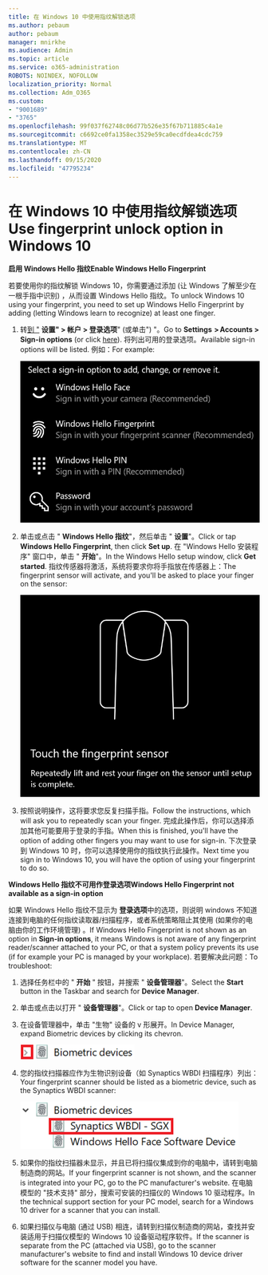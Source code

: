 ```yaml
---
title: 在 Windows 10 中使用指纹解锁选项
ms.author: pebaum
author: pebaum
manager: mnirkhe
ms.audience: Admin
ms.topic: article
ms.service: o365-administration
ROBOTS: NOINDEX, NOFOLLOW
localization_priority: Normal
ms.collection: Adm_O365
ms.custom:
- "9001689"
- "3765"
ms.openlocfilehash: 99f037f62748c06d77b526e35f67b711885c4a1e
ms.sourcegitcommit: c6692ce0fa1358ec3529e59ca0ecdfdea4cdc759
ms.translationtype: MT
ms.contentlocale: zh-CN
ms.lasthandoff: 09/15/2020
ms.locfileid: "47795234"
---
```

# <a name="use-fingerprint-unlock-option-in-windows-10"></a><span data-ttu-id="3f526-102">在 Windows 10 中使用指纹解锁选项</span><span class="sxs-lookup"><span data-stu-id="3f526-102">Use fingerprint unlock option in Windows 10</span></span>

<span data-ttu-id="3f526-103">**启用 Windows Hello 指纹**</span><span class="sxs-lookup"><span data-stu-id="3f526-103">**Enable Windows Hello Fingerprint**</span></span>

<span data-ttu-id="3f526-104">若要使用你的指纹解锁 Windows 10，你需要通过添加 (让 Windows 了解至少在一根手指中识别) ，从而设置 Windows Hello 指纹。</span><span class="sxs-lookup"><span data-stu-id="3f526-104">To unlock Windows 10 using your fingerprint, you need to set up Windows Hello Fingerprint by adding (letting Windows learn to recognize) at least one finger.</span></span> 

1. <span data-ttu-id="3f526-105">转[到 "](ms-settings:signinoptions?activationSource=GetHelp) **设置" > 帐户 > 登录选项**" (或单击") "。</span><span class="sxs-lookup"><span data-stu-id="3f526-105">Go to **Settings  > Accounts > Sign-in options** (or click [here](ms-settings:signinoptions?activationSource=GetHelp)).</span></span> <span data-ttu-id="3f526-106">将列出可用的登录选项。</span><span class="sxs-lookup"><span data-stu-id="3f526-106">Available sign-in options will be listed.</span></span> <span data-ttu-id="3f526-107">例如：</span><span class="sxs-lookup"><span data-stu-id="3f526-107">For example:</span></span>

    ![登录选项。](media/sign-in-options.png)

2. <span data-ttu-id="3f526-109">单击或点击 " **Windows Hello 指纹**"，然后单击 " **设置**"。</span><span class="sxs-lookup"><span data-stu-id="3f526-109">Click or tap **Windows Hello Fingerprint**, then click **Set up**.</span></span> <span data-ttu-id="3f526-110">在 "Windows Hello 安装程序" 窗口中，单击 " **开始**"。</span><span class="sxs-lookup"><span data-stu-id="3f526-110">In the Windows Hello setup window, click **Get started**.</span></span> <span data-ttu-id="3f526-111">指纹传感器将激活，系统将要求你将手指放在传感器上：</span><span class="sxs-lookup"><span data-stu-id="3f526-111">The fingerprint sensor will activate, and you'll be asked to place your finger on the sensor:</span></span>

   ![指纹传感器。](media/fingerprint-sensor.png)

3. <span data-ttu-id="3f526-113">按照说明操作，这将要求您反复扫描手指。</span><span class="sxs-lookup"><span data-stu-id="3f526-113">Follow the instructions, which will ask you to repeatedly scan your finger.</span></span> <span data-ttu-id="3f526-114">完成此操作后，你可以选择添加其他可能要用于登录的手指。</span><span class="sxs-lookup"><span data-stu-id="3f526-114">When this is finished, you'll have the option of adding other fingers you may want to use for sign-in.</span></span> <span data-ttu-id="3f526-115">下次登录到 Windows 10 时，你可以选择使用你的指纹执行此操作。</span><span class="sxs-lookup"><span data-stu-id="3f526-115">Next time you sign in to Windows 10, you will have the option of using your fingerprint to do so.</span></span>

<span data-ttu-id="3f526-116">**Windows Hello 指纹不可用作登录选项**</span><span class="sxs-lookup"><span data-stu-id="3f526-116">**Windows Hello Fingerprint not available as a sign-in option**</span></span>

<span data-ttu-id="3f526-117">如果 Windows Hello 指纹不显示为 **登录选项**中的选项，则说明 windows 不知道连接到电脑的任何指纹读取器/扫描程序，或者系统策略阻止其使用 (如果你的电脑由你的工作环境管理) 。</span><span class="sxs-lookup"><span data-stu-id="3f526-117">If Windows Hello Fingerprint is not shown as an option in **Sign-in options**, it means Windows is not aware of any fingerprint reader/scanner attached to your PC, or that a system policy prevents its use (if for example your PC is managed by your workplace).</span></span> <span data-ttu-id="3f526-118">若要解决此问题：</span><span class="sxs-lookup"><span data-stu-id="3f526-118">To troubleshoot:</span></span> 

1. <span data-ttu-id="3f526-119">选择任务栏中的 " **开始** " 按钮，并搜索 " **设备管理器**"。</span><span class="sxs-lookup"><span data-stu-id="3f526-119">Select the **Start** button in the Taskbar and search for **Device Manager**.</span></span>

2. <span data-ttu-id="3f526-120">单击或点击以打开 " **设备管理器**"。</span><span class="sxs-lookup"><span data-stu-id="3f526-120">Click or tap to open **Device Manager**.</span></span>

3. <span data-ttu-id="3f526-121">在设备管理器中，单击 "生物" 设备的 v 形展开。</span><span class="sxs-lookup"><span data-stu-id="3f526-121">In Device Manager, expand Biometric devices by clicking its chevron.</span></span>

   ![生物识别设备。](media/biometric-devices.png)

4. <span data-ttu-id="3f526-123">您的指纹扫描器应作为生物识别设备（如 Synaptics WBDI 扫描程序）列出：</span><span class="sxs-lookup"><span data-stu-id="3f526-123">Your fingerprint scanner should be listed as a biometric device, such as the Synaptics WBDI scanner:</span></span>

   ![生物识别设备。](media/biometric-devices-expanded.png)

5. <span data-ttu-id="3f526-125">如果你的指纹扫描器未显示，并且已将扫描仪集成到你的电脑中，请转到电脑制造商的网站。</span><span class="sxs-lookup"><span data-stu-id="3f526-125">If your fingerprint scanner is not shown, and the scanner is integrated into your PC, go to the PC manufacturer's website.</span></span> <span data-ttu-id="3f526-126">在电脑模型的 "技术支持" 部分，搜索可安装的扫描仪的 Windows 10 驱动程序。</span><span class="sxs-lookup"><span data-stu-id="3f526-126">In the technical support section for your PC model, search for a Windows 10 driver for a scanner that you can install.</span></span>

6. <span data-ttu-id="3f526-127">如果扫描仪与电脑 (通过 USB) 相连，请转到扫描仪制造商的网站，查找并安装适用于扫描仪模型的 Windows 10 设备驱动程序软件。</span><span class="sxs-lookup"><span data-stu-id="3f526-127">If the scanner is separate from the PC (attached via USB), go to the scanner manufacturer's website to find and install Windows 10 device driver software for the scanner model you have.</span></span>
